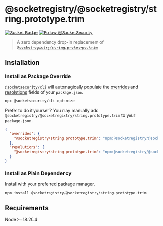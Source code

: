 # @socketregistry/@socketregistry/string.prototype.trim

[![Socket Badge](https://socket.dev/api/badge/npm/package/@socketregistry/@socketregistry/string.prototype.trim)](https://socket.dev/npm/package/@socketregistry/@socketregistry/string.prototype.trim)
[![Follow @SocketSecurity](https://img.shields.io/twitter/follow/SocketSecurity?style=social)](https://twitter.com/SocketSecurity)

> A zero dependency drop-in replacement of
> [`@socketregistry/string.prototype.trim`](https://www.npmjs.com/package/@socketregistry/string.prototype.trim).

## Installation

### Install as Package Override

[`@socketsecurity/cli`](https://www.npmjs.com/package/@socketsecurity/cli) will
automagically populate the
[overrides](https://docs.npmjs.com/cli/v9/configuring-npm/package-json#overrides)
and [resolutions](https://yarnpkg.com/configuration/manifest#resolutions) fields
of your `package.json`.

```sh
npx @socketsecurity/cli optimize
```

Prefer to do it yourself? You may manually add
`@socketregistry/@socketregistry/string.prototype.trim` to your `package.json`.

```json
{
  "overrides": {
    "@socketregistry/string.prototype.trim": "npm:@socketregistry/@socketregistry/string.prototype.trim@^1"
  },
  "resolutions": {
    "@socketregistry/string.prototype.trim": "npm:@socketregistry/@socketregistry/string.prototype.trim@^1"
  }
}
```

### Install as Plain Dependency

Install with your preferred package manager.

```sh
npm install @socketregistry/@socketregistry/string.prototype.trim
```

## Requirements

Node &gt;=18.20.4
